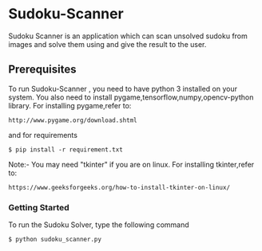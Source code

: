 # Sudoku-Scanner
Sudoku Scanner is an application which can scan unsolved sudoku from images and solve them using and give the result to the user.

## Prerequisites

To run Sudoku-Scanner , you need to have python 3 installed on your system. You also need to install pygame,tensorflow,numpy,opencv-python library. For installing pygame,refer to:
```
http://www.pygame.org/download.shtml
```
and for requirements 

```
$ pip install -r requirement.txt
```

Note:- You may need "tkinter" if you are on linux. For installing tkinter,refer to:

```
https://www.geeksforgeeks.org/how-to-install-tkinter-on-linux/
```

### Getting Started

To run the Sudoku Solver, type the following command

```
$ python sudoku_scanner.py
```
